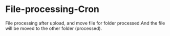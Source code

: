 # File-processing-Cron
File processing after upload, and move file for folder processed.And the file will be moved to the other folder (processed).
